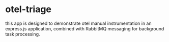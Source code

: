 # otel-triage
this app is designed to demonstrate  otel manual instrumentation in an express.js application, combined with RabbitMQ messaging for background task processing.
